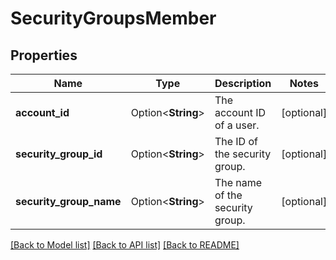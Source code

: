 # SecurityGroupsMember

## Properties

Name | Type | Description | Notes
------------ | ------------- | ------------- | -------------
**account_id** | Option<**String**> | The account ID of a user. | [optional]
**security_group_id** | Option<**String**> | The ID of the security group. | [optional]
**security_group_name** | Option<**String**> | The name of the security group. | [optional]

[[Back to Model list]](../README.md#documentation-for-models) [[Back to API list]](../README.md#documentation-for-api-endpoints) [[Back to README]](../README.md)


